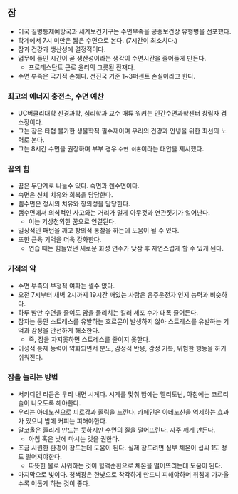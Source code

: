 ## 잠

- 미국 질병통제예방국과 세계보건기구는 수면부족을 공중보건상 유행병을 선포했다.
- 학계에서 7시 미만은 짧은 수면으로 본다. (7시간이 최소치다.)
- 잠과 건강과 생산성에 결정적이다.
- 업무에 들인 시간이 곧 생산성이라는 생각이 수면시간을 줄어들게 만든다.
  - 프로테스탄트 근로 윤리의 그릇된 잔재다.
- 수면 부족은 국가적 손해다. 선진국 기준 1~3퍼센트 손실이라고 한다.

### 최고의 에너지 충전소, 수면 예찬

- UC버클리대학 신경과학, 심리학과 교수 매튜 워커는 인간수면과학센터 창립자 겸 소장이다.
- 그는 잠은 타협 불가한 생물학적 필수재이며 우리의 건강과 안녕을 위한 최선의 노력로 본다.
- 그는 8시간 수면을 권장하며 부부 경우 `수면 이혼`이라는 대안을 제시했다.

### 꿈의 힘

- 꿈은 두단계로 나눌수 있다. 숙면과 렌수면이다.
- 숙면은 신체 치유와 회복을 담당한다.
- 렘수면은 정서의 치유와 창의성을 담당한다.
- 램수면에서 의식적인 사고와는 거리가 멀게 아무것과 연관짓기가 일어난다.
  - 이는 기상천외한 꿈으로 연결된다.
- 일상적인 패턴을 깨고 창의적 통찰을 하는데 도움이 될 수 있다.
- 또한 근육 기억을 더욱 강화한다.
  - 연습 때는 힘들었던 새로운 화성 연주가 낮잠 후 자연스럽게 할 수 있게 된다.

### 기적의 약

- 수면 부족의 부정적 여파는 셀수 없다.
- 오전 7시부터 새벽 2시까지 19시간 깨있는 사람은 음주운전자 인지 능력과 비슷하다.
- 하루 밤만 수면을 줄여도 암을 물리치는 킬러 세포 수가 대폭 줄어든다.
- 잠자는 동안 스트레스를 유발하는 호르몬이 발생하지 않아 스트레스를 유발하는 기억과 감정을 안전하게 해소한다.
  - 즉, 잠을 자지못하면 스트레스를 줄이지 못한다.
- 이성적 통제 능력이 약화되면서 분노, 감정적 반응, 감정 기복, 위험한 행동을 하기 쉬워진다.

### 잠을 늘리는 방법

- 서카디언 리듬은 우리 내면 시계다. 시계를 맞춰 밤에는 멜리토닌, 아침에는 코르티솔이 나오도록 해야한다.
- 우리는 아데노신으로 피로감과 졸림을 느낀다. 카페인은 아데노신을 억제하는 효과가 있으니 밤에 커피는 피해야한다.
- 알코올은 졸리게 만드는 듯하지만 수면의 질을 떨어뜨린다. 자주 깨게 만든다.
  - 아침 혹은 낮에 마시는 것을 권한다.
- 조금 시원한 환경이 잠드는데 도움이 된다. 실제 잠드려면 심부 체온이 섭씨 1도 정도 떨어져야한다.
  - 따뜻한 물로 샤워하는 것이 혈액순환으로 체온을 떨어뜨리는데 도움이 된다.
- 마지막으로 빛이다. 청색광은 한낮으로 착각하게 만드니 피해야하며 취침에 가까울 수록 어둡게 하는 것이 좋다.
